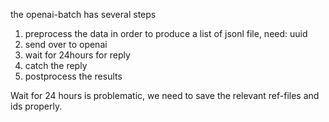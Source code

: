 the openai-batch has several steps 

1. preprocess the data in order to produce a list of jsonl file, need: uuid
2. send over to openai
3. wait for 24hours for reply
4. catch the reply 
5. postprocess the results

Wait for 24 hours is problematic, we need to save the relevant ref-files and ids properly.

